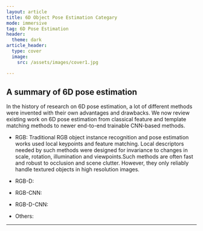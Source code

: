 ```yaml
---
layout: article
title: 6D Object Pose Estimation Categary 
mode: immersive
tag: 6D Pose Estimation
header:
  theme: dark
article_header:
  type: cover
  image:
    src: /assets/images/cover1.jpg

---
```

## A summary of 6D pose estimation
In the history of research on 6D pose estimation, a lot of different methods were invented with their own advantages and drawbacks. We now review existing work on 6D pose estimation from classical feature and template matching methods to newer end-to-end trainable CNN-based methods.

- RGB: Traditional RGB object instance recognition and pose estimation works used local keypoints and feature matching. Local descriptors needed by such methods were designed for invariance to changes in scale, rotation, illumination and viewpoints.Such methods are often fast and robust to occlusion and scene clutter. However, they only reliably handle textured objects in high resolution images.

- RGB-D: 

- RGB-CNN:

- RGB-D-CNN:



- Others:

---- 

